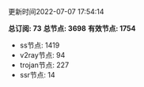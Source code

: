 更新时间2022-07-07 17:54:14

**总订阅: 73**
**总节点: 3698**
**有效节点: 1754**
- ss节点: 1419
- v2ray节点: 94
- trojan节点: 227
- ssr节点: 14
